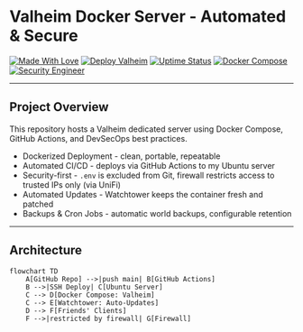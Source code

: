 # Valheim Docker Server - Automated & Secure

[![Made With Love](https://img.shields.io/badge/Made%20with%20%E2%9D%A4%EF%B8%8F-by%20Jonathan-red)](https://github.com/MrGuato)
[![Deploy Valheim](https://github.com/MrGuato/<YOUR-REPO-NAME>/actions/workflows/deploy.yml/badge.svg)](https://github.com/MrGuato/<YOUR-REPO-NAME>/actions/workflows/deploy.yml)
[![Uptime Status](https://img.shields.io/uptimerobot/status/m798619615-533a3f0c1a578cd8e72699f7)](https://stats.uptimerobot.com/tybY8h8NyK)
[![Docker Compose](https://img.shields.io/badge/Docker-Compose-blue?logo=docker)](https://docs.docker.com/compose/)
[![Security Engineer](https://img.shields.io/badge/Security-Engineer-black)](https://github.com/MrGuato)

---

## Project Overview
This repository hosts a Valheim dedicated server using Docker Compose, GitHub Actions, and DevSecOps best practices.

- Dockerized Deployment - clean, portable, repeatable  
- Automated CI/CD - deploys via GitHub Actions to my Ubuntu server  
- Security-first - `.env` is excluded from Git, firewall restricts access to trusted IPs only (via UniFi)  
- Automated Updates - Watchtower keeps the container fresh and patched  
- Backups & Cron Jobs - automatic world backups, configurable retention  

---

## Architecture

```mermaid
flowchart TD
    A[GitHub Repo] -->|push main| B[GitHub Actions]
    B -->|SSH Deploy| C[Ubuntu Server]
    C --> D[Docker Compose: Valheim]
    C --> E[Watchtower: Auto-Updates]
    D --> F[Friends' Clients]
    F -->|restricted by firewall| G[Firewall]
